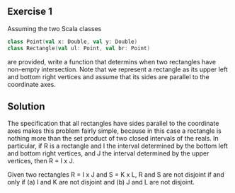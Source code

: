 ## Exercise 1

Assuming the two Scala classes

```scala
class Point(val x: Double, val y: Double)
class Rectangle(val ul: Point, val br: Point)
```

are provided, write a function that determins when two
rectangles have non-empty intersection.  Note that we
represent a rectangle as its upper left and bottom right vertices and
assume that its sides are parallel to the coordinate axes.

## Solution

The specification that all rectangles have sides parallel to the
coordinate axes makes this problem fairly simple, because in this
case a rectangle is nothing more than the set product of two 
closed intervals of the reals.  In particular, if R is a rectangle
and I the interval determined by the bottom left and bottom right vertices,
and J the interval determined by the upper vertices, then 
R = I x J.

Given two rectangles R = I x J and S = K x L, R and S are not disjoint
if and only if (a) I and K are not disjoint and (b) J and L are not disjoint.
